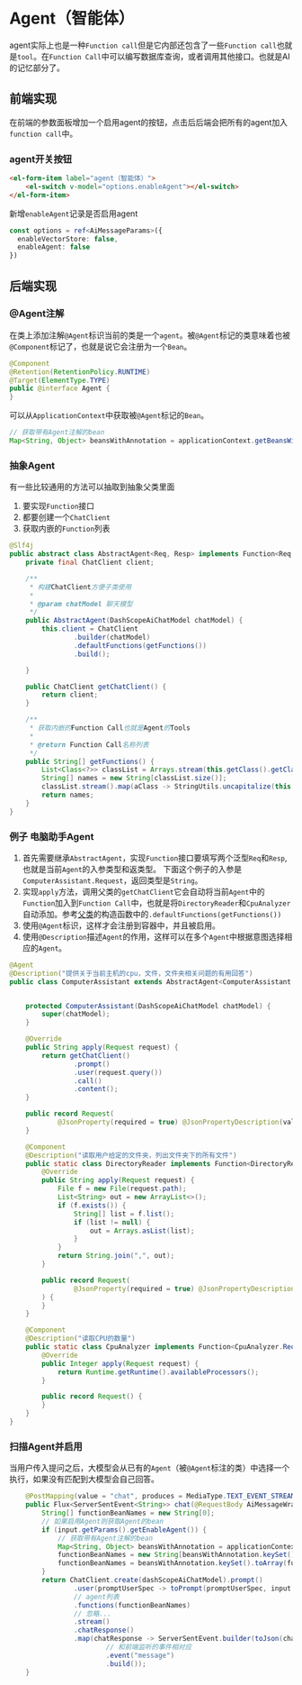 # Agent（智能体）

agent实际上也是一种`Function call`但是它内部还包含了一些`Function call`也就是`tool`。在`Function Call`中可以编写数据库查询，或者调用其他接口。也就是AI的记忆部分了。

## 前端实现

在前端的参数面板增加一个启用agent的按钮，点击后后端会把所有的agent加入`function call`中。

### agent开关按钮

```html
<el-form-item label="agent（智能体）">
    <el-switch v-model="options.enableAgent"></el-switch>
</el-form-item>
```

新增`enableAgent`记录是否启用agent

```ts
const options = ref<AiMessageParams>({
  enableVectorStore: false,
  enableAgent: false
})
```

## 后端实现

### @Agent注解

在类上添加注解`@Agent`标识当前的类是一个`agent`。被`@Agent`标记的类意味着也被`@Component`标记了，也就是说它会注册为一个`Bean`。

```java
@Component
@Retention(RetentionPolicy.RUNTIME)
@Target(ElementType.TYPE)
public @interface Agent {
}

```

可以从`ApplicationContext`中获取被`@Agent`标记的`Bean`。

```java
// 获取带有Agent注解的bean
Map<String, Object> beansWithAnnotation = applicationContext.getBeansWithAnnotation(Agent.class);
```

### 抽象Agent

有一些比较通用的方法可以抽取到抽象父类里面

1. 要实现`Function`接口
2. 都要创建一个`ChatClient`
3. 获取内嵌的`Function`列表

```java
@Slf4j
public abstract class AbstractAgent<Req, Resp> implements Function<Req, Resp> {
    private final ChatClient client;

    /**
     * 构建ChatClient方便子类使用
     *
     * @param chatModel 聊天模型
     */
    public AbstractAgent(DashScopeAiChatModel chatModel) {
        this.client = ChatClient
                .builder(chatModel)
                .defaultFunctions(getFunctions())
                .build();

    }

    public ChatClient getChatClient() {
        return client;
    }

    /**
     * 获取内嵌的Function Call也就是Agent的Tools
     *
     * @return Function Call名称列表
     */
    public String[] getFunctions() {
        List<Class<?>> classList = Arrays.stream(this.getClass().getClasses()).filter(aClass -> aClass.isAnnotationPresent(Description.class)).toList();
        String[] names = new String[classList.size()];
        classList.stream().map(aClass -> StringUtils.uncapitalize(this.getClass().getSimpleName()) + "." + aClass.getSimpleName()).toList().toArray(names);
        return names;
    }
}
```

### 例子 电脑助手Agent

1. 首先需要继承`AbstractAgent`，实现`Function`接口要填写两个泛型`Req`和`Resp`, 也就是当前`Agent`的入参类型和返类型。
下面这个例子的入参是`ComputerAssistant.Request`，返回类型是`String`。
2. 实现`apply`方法，调用父类的`getChatClient`它会自动将当前`Agent`中的`Function`加入到`Function Call`中，也就是将`DirectoryReader`和`CpuAnalyzer`自动添加。参考[父类](#抽象agent)的构造函数中的`.defaultFunctions(getFunctions())`
3. 使用`@Agent`标识，这样才会注册到容器中，并且被启用。
4. 使用`@Description`描述`Agent`的作用，这样可以在多个`Agent`中根据意图选择相应的`Agent`。

```java
@Agent
@Description("提供关于当前主机的cpu，文件，文件夹相关问题的有用回答")
public class ComputerAssistant extends AbstractAgent<ComputerAssistant.Request, String> {


    protected ComputerAssistant(DashScopeAiChatModel chatModel) {
        super(chatModel);
    }

    @Override
    public String apply(Request request) {
        return getChatClient()
                .prompt()
                .user(request.query())
                .call()
                .content();
    }

    public record Request(
            @JsonProperty(required = true) @JsonPropertyDescription(value = "用户原始的提问") String query) {
    }

    @Component
    @Description("读取用户给定的文件夹，列出文件夹下的所有文件")
    public static class DirectoryReader implements Function<DirectoryReader.Request, String> {
        @Override
        public String apply(Request request) {
            File f = new File(request.path);
            List<String> out = new ArrayList<>();
            if (f.exists()) {
                String[] list = f.list();
                if (list != null) {
                    out = Arrays.asList(list);
                }
            }
            return String.join(",", out);
        }

        public record Request(
                @JsonProperty(required = true) @JsonPropertyDescription("本机文件夹的绝对路径") String path
        ) {
        }
    }

    @Component
    @Description("读取CPU的数量")
    public static class CpuAnalyzer implements Function<CpuAnalyzer.Request, Integer> {
        @Override
        public Integer apply(Request request) {
            return Runtime.getRuntime().availableProcessors();
        }

        public record Request() {
        }
    }
}
```

### 扫描Agent并启用

当用户传入提问之后，大模型会从已有的`Agent`（被`@Agent`标注的类）中选择一个执行，如果没有匹配到大模型会自己回答。

```java
    @PostMapping(value = "chat", produces = MediaType.TEXT_EVENT_STREAM_VALUE)
    public Flux<ServerSentEvent<String>> chat(@RequestBody AiMessageWrapper input) {
        String[] functionBeanNames = new String[0];
        // 如果启用Agent则获取Agent的bean
        if (input.getParams().getEnableAgent()) {
            // 获取带有Agent注解的bean
            Map<String, Object> beansWithAnnotation = applicationContext.getBeansWithAnnotation(Agent.class);
            functionBeanNames = new String[beansWithAnnotation.keySet().size()];
            functionBeanNames = beansWithAnnotation.keySet().toArray(functionBeanNames);
        }
        return ChatClient.create(dashScopeAiChatModel).prompt()
                .user(promptUserSpec -> toPrompt(promptUserSpec, input.getMessage()))
                // agent列表
                .functions(functionBeanNames)
                // 忽略...
                .stream()
                .chatResponse()
                .map(chatResponse -> ServerSentEvent.builder(toJson(chatResponse))
                        // 和前端监听的事件相对应
                        .event("message")
                        .build());
    }
```
